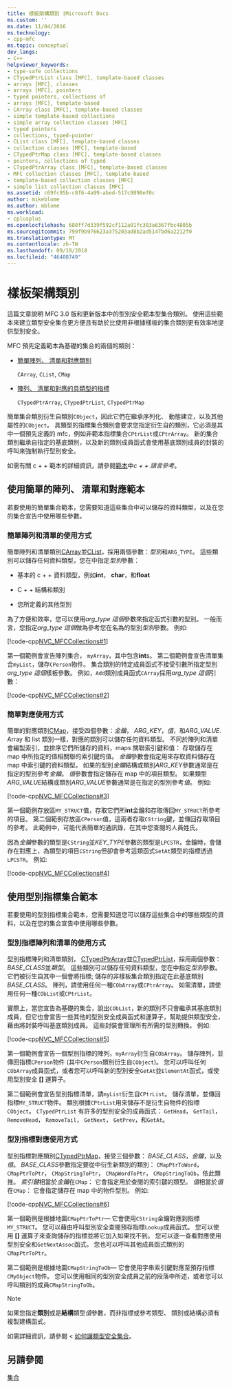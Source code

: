 ```yaml
---
title: 樣板架構類別 |Microsoft Docs
ms.custom: ''
ms.date: 11/04/2016
ms.technology:
- cpp-mfc
ms.topic: conceptual
dev_langs:
- C++
helpviewer_keywords:
- type-safe collections
- CTypedPtrList class [MFC], template-based classes
- arrays [MFC], classes
- arrays [MFC], pointers
- typed pointers, collections of
- arrays [MFC], template-based
- CArray class [MFC], template-based classes
- simple template-based collections
- simple array collection classes [MFC]
- typed pointers
- collections, typed-pointer
- CList class [MFC], template-based classes
- collection classes [MFC], template-based
- CTypedPtrMap class [MFC], template-based classes
- pointers, collections of typed
- CTypedPtrArray class [MFC], template-based classes
- MFC collection classes [MFC], template-based
- template-based collection classes [MFC]
- simple list collection classes [MFC]
ms.assetid: c69fc95b-c8f6-4a99-abed-517c9898ef0c
author: mikeblome
ms.author: mblome
ms.workload:
- cplusplus
ms.openlocfilehash: 680ff7d339f592cf112a91fc303a6367fbc4805b
ms.sourcegitcommit: 799f9b976623a375203ad8b2ad5147bd6a2212f0
ms.translationtype: MT
ms.contentlocale: zh-TW
ms.lasthandoff: 09/19/2018
ms.locfileid: "46408749"
---
```

# <a name="template-based-classes"></a>樣板架構類別

這篇文章說明 MFC 3.0 版和更新版本中的型別安全範本型集合類別。 使用這些範本來建立類型安全集合更方便且有助於比使用非根據樣板的集合類別更有效率地提供型別安全。

MFC 預先定義範本為基礎的集合的兩個的類別：

- [簡單陣列、 清單和對應類別](#_core_using_simple_array.2c_.list.2c_.and_map_templates)

     `CArray`, `CList`, `CMap`

- [陣列、 清單和對應的具類型的指標](#_core_using_typed.2d.pointer_collection_templates)

     `CTypedPtrArray`, `CTypedPtrList`, `CTypedPtrMap`

簡單集合類別衍生自類別`CObject`，因此它們在繼承序列化、 動態建立，以及其他屬性的`CObject`。 具類型的指標集合類別會要求您指定衍生自的類別，它必須是其中一個預先定義的 mfc，例如非範本指標集合`CPtrList`或`CPtrArray`。 新的集合類別繼承自指定的基底類別，以及新的類別成員函式會使用基底類別成員的封裝的呼叫來強制執行型別安全。

如需有關 c + + 範本的詳細資訊，請參閱[範本](../cpp/templates-cpp.md)中*c + + 語言參考*。

##  <a name="_core_using_simple_array.2c_.list.2c_.and_map_templates"></a> 使用簡單的陣列、 清單和對應範本

若要使用的簡單集合範本，您需要知道這些集合中可以儲存的資料類型，以及在您的集合宣告中使用哪些參數。

###  <a name="_core_simple_array_and_list_usage"></a> 簡單陣列和清單的使用方式

簡單陣列和清單類別[CArray](../mfc/reference/carray-class.md)並[CList](../mfc/reference/clist-class.md)，採用兩個參數：*型別*和`ARG_TYPE`。 這些類別可以儲存任何資料類型，您在中指定*型別*參數：

- 基本的 c + + 資料類型，例如**int**， **char**，和**float**

- C + + 結構和類別

- 您所定義的其他型別

為了方便和效率，您可以使用*arg_type 這個*參數來指定函式引數的型別。 一般而言，您指定*arg_type 這個*做為參考您在名為的型別*型別*參數。 例如: 

[!code-cpp[NVC_MFCCollections#1](../mfc/codesnippet/cpp/template-based-classes_1.cpp)]

第一個範例會宣告陣列集合， `myArray`，其中包含**int**s。 第二個範例會宣告清單集合`myList`，儲存`CPerson`物件。 集合類別的特定成員函式不接受引數所指定型別*arg_type 這個*樣板參數。 例如，`Add`類別成員函式`CArray`採用*arg_type 這個*引數：

[!code-cpp[NVC_MFCCollections#2](../mfc/codesnippet/cpp/template-based-classes_2.cpp)]

###  <a name="_core_simple_map_usage"></a> 簡單對應使用方式

簡單的對應類別[CMap](../mfc/reference/cmap-class.md)，接受四個參數：*金鑰*， *ARG_KEY*，*值*，和*ARG_VALUE*. Array 和 list 類別一樣，對應的類別可以儲存任何資料類型。 不同於陣列和清單會編製索引，並排序它們所儲存的資料，maps 關聯索引鍵和值： 存取儲存在 map 中所指定的值相關聯的索引鍵的值。 *金鑰*參數會指定用來存取資料儲存在 map 中索引鍵的資料類型。 如果的型別*金鑰*結構或類別*ARG_KEY*參數通常是在指定的型別參考*金鑰*。 *值*參數會指定儲存在 map 中的項目類型。 如果類型*ARG_VALUE*結構或類別*ARG_VALUE*參數通常是在指定的型別參考*值*。 例如: 

[!code-cpp[NVC_MFCCollections#3](../mfc/codesnippet/cpp/template-based-classes_3.cpp)]

第一個範例存放區`MY_STRUCT`值，存取它們所**int**金鑰和存取傳回`MY_STRUCT`所參考的項目。 第二個範例存放區`CPerson`值，這兩者存取`CString`鍵，並傳回存取項目的參考。 此範例中，可能代表簡單的通訊錄，在其中您查閱的人員姓氏。

因為*金鑰*參數的類型是`CString`並*KEY_TYPE*參數的類型是`LPCSTR`，金鑰時，會儲存在對應上，為類型的項目`CString`但卻會參考這類函式`SetAt`類型的指標透過`LPCSTR`。 例如: 

[!code-cpp[NVC_MFCCollections#4](../mfc/codesnippet/cpp/template-based-classes_4.cpp)]

##  <a name="_core_using_typed.2d.pointer_collection_templates"></a> 使用型別指標集合範本

若要使用的型別指標集合範本，您需要知道您可以儲存這些集合中的哪些類型的資料，以及在您的集合宣告中使用哪些參數。

###  <a name="_core_typed.2d.pointer_array_and_list_usage"></a> 型別指標陣列和清單的使用方式

型別指標陣列和清單類別， [CTypedPtrArray](../mfc/reference/ctypedptrarray-class.md)並[CTypedPtrList](../mfc/reference/ctypedptrlist-class.md)，採用兩個參數： *BASE_CLASS*並*類型*。 這些類別可以儲存任何資料類型，您在中指定*型別*參數。 它們被衍生自其中一個會將指標; 儲存的非樣板集合類別指定在此基底類別*BASE_CLASS*。 陣列，請使用任何一種`CObArray`或`CPtrArray`。 如需清單，請使用任何一種`CObList`或`CPtrList`。

實際上，當您宣告為基礎的集合，說出`CObList`，新的類別不只會繼承其基底類別成員，但它也會宣告一些其他的型別安全成員函式和運算子，幫助提供類型安全，藉由將封裝呼叫基底類別成員。 這些封裝會管理所有所需的型別轉換。 例如: 

[!code-cpp[NVC_MFCCollections#5](../mfc/codesnippet/cpp/template-based-classes_5.cpp)]

第一個範例會宣告一個型別指標的陣列，`myArray`衍生自`CObArray`。 儲存陣列，並傳回指標`CPerson`物件 (其中`CPerson`類別衍生自`CObject`)。 您可以呼叫任何`CObArray`成員函式，或者您可以呼叫新的型別安全`GetAt`並`ElementAt`函式，或使用型別安全 **[]** 運算子。

第二個範例會宣告型別指標清單，請`myList`衍生自`CPtrList`。 儲存清單，並傳回指標`MY_STRUCT`物件。 類別根據`CPtrList`用來儲存不是衍生自物件的指標`CObject`。 `CTypedPtrList` 有許多的型別安全的成員函式： `GetHead`， `GetTail`， `RemoveHead`， `RemoveTail`， `GetNext`， `GetPrev`，和`GetAt`。

###  <a name="_core_typed.2d.pointer_map_usage"></a> 型別指標對應使用方式

型別指標對應類別[CTypedPtrMap](../mfc/reference/ctypedptrmap-class.md)，接受三個參數： *BASE_CLASS*，*金鑰*，以及*值*。 *BASE_CLASS*參數指定要從中衍生新類別的類別： `CMapPtrToWord`， `CMapPtrToPtr`， `CMapStringToPtr`， `CMapWordToPtr`， `CMapStringToOb`，依此類推。 *索引鍵*相當於*金鑰*在`CMap`： 它會指定用於查閱的索引鍵的類型。 *值*相當於*值*在`CMap`： 它會指定儲存在 map 中的物件型別。 例如: 

[!code-cpp[NVC_MFCCollections#6](../mfc/codesnippet/cpp/template-based-classes_6.cpp)]

第一個範例是根據地圖`CMapPtrToPtr`— 它會使用`CString`金鑰對應到指標`MY_STRUCT`。 您可以藉由呼叫型別安全查閱預存指標`Lookup`成員函式。 您可以使用 **[]** 運算子來查詢儲存的指標並將它加入如果找不到。 您可以逐一查看對應使用型別安全和`GetNextAssoc`函式。 您也可以呼叫其他成員函式類別的`CMapPtrToPtr`。

第二個範例是根據地圖`CMapStringToOb`— 它會使用字串索引鍵對應至預存指標`CMyObject`物件。 您可以使用相同的型別安全成員之前的段落中所述，或者您可以呼叫類別的成員`CMapStringToOb`。

> [!NOTE]
>  如果您指定**類別**或是**結構**類型*值*參數，而非指標或參考類型、 類別或結構必須有複製建構函式。

如需詳細資訊，請參閱 <<c0> [ 如何讓類型安全集合](../mfc/how-to-make-a-type-safe-collection.md)。

## <a name="see-also"></a>另請參閱

[集合](../mfc/collections.md)

